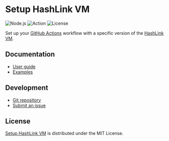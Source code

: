 # Setup HashLink VM
![Node.js](https://badgen.net/badge/node/%3E%3D20.0.0/green) ![Action](https://badgen.net/badge/action/v5.1.1/blue) ![License](https://badgen.net/badge/license/MIT/blue)

Set up your [GitHub Actions](https://docs.github.com/en/actions) workflow with a specific version of the [HashLink VM](https://hashlink.haxe.org).

## Documentation
- [User guide](https://github.com/cedx/setup-hashlink/wiki)
- [Examples](https://github.com/cedx/setup-hashlink/tree/main/example)

## Development
- [Git repository](https://github.com/cedx/setup-hashlink)
- [Submit an issue](https://github.com/cedx/setup-hashlink/issues)

## License
[Setup HashLink VM](https://github.com/cedx/setup-hashlink) is distributed under the MIT License.
